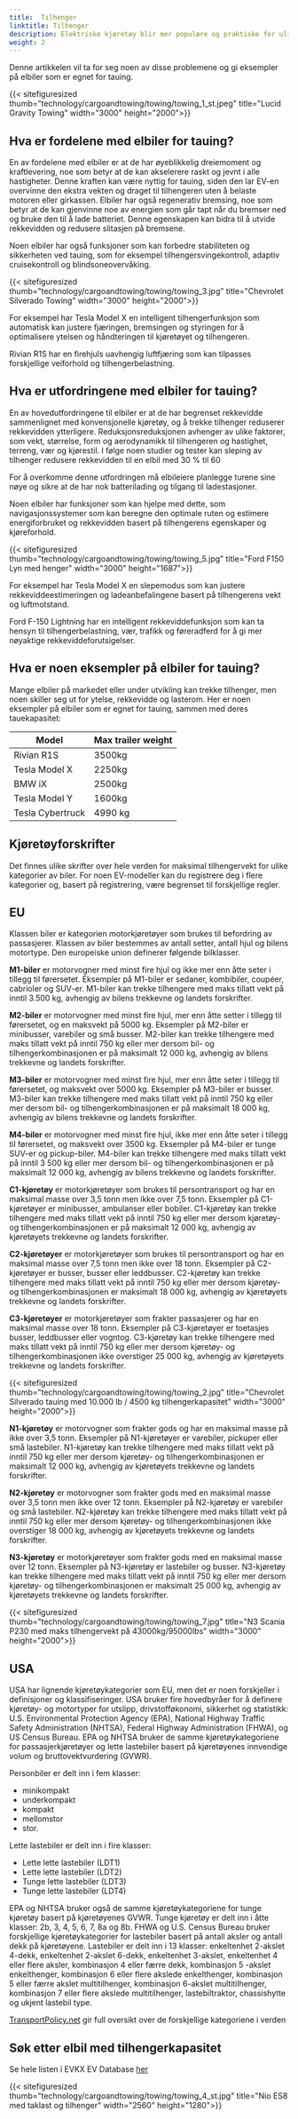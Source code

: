 ```yaml
---
title:  Tilhenger
linktitle: Tilhenger
description: Elektriske kjøretøy blir mer populære og praktiske for ulike formål, inkludert tauing. Imidlertid kan mange mennesker ha spørsmål eller bekymringer om elbilers ytelse og rekkevidde når de trekker tilhenger.
weight: 2
---
```

<!-- markdownlint-disable MD033 -->
Denne artikkelen vil ta for seg noen av disse problemene og gi eksempler på elbiler som er egnet for tauing.

{{< sitefiguresized thumb="technology/cargoandtowing/towing/towing_1_st.jpeg" title="Lucid Gravity Towing" width="3000" height="2000">}}

## Hva er fordelene med elbiler for tauing?

En av fordelene med elbiler er at de har øyeblikkelig dreiemoment og kraftlevering, noe som betyr at de kan akselerere raskt og jevnt i alle hastigheter. Denne kraften kan være nyttig for tauing, siden den lar EV-en overvinne den ekstra vekten og draget til tilhengeren uten å belaste motoren eller girkassen. Elbiler har også regenerativ bremsing, noe som betyr at de kan gjenvinne noe av energien som går tapt når du bremser ned og bruke den til å lade batteriet. Denne egenskapen kan bidra til å utvide rekkevidden og redusere slitasjen på bremsene.

Noen elbiler har også funksjoner som kan forbedre stabiliteten og sikkerheten ved tauing, som for eksempel tilhengersvingekontroll, adaptiv cruisekontroll og blindsoneovervåking.

{{< sitefiguresized thumb="technology/cargoandtowing/towing/towing_3.jpg" title="Chevrolet Silverado Towing" width="3000" height="2000">}}

For eksempel har Tesla Model X en intelligent tilhengerfunksjon som automatisk kan justere fjæringen, bremsingen og styringen for å optimalisere ytelsen og håndteringen til kjøretøyet og tilhengeren.

Rivian R1S har en firehjuls uavhengig luftfjæring som kan tilpasses forskjellige veiforhold og tilhengerbelastning.

## Hva er utfordringene med elbiler for tauing?

En av hovedutfordringene til elbiler er at de har begrenset rekkevidde sammenlignet med konvensjonelle kjøretøy, og å trekke tilhenger reduserer rekkevidden ytterligere. Reduksjonsreduksjonen avhenger av ulike faktorer, som vekt, størrelse, form og aerodynamikk til tilhengeren og hastighet, terreng, vær og kjørestil. I følge noen studier og tester kan sleping av tilhenger redusere rekkevidden til en elbil med 30 % til 60

For å overkomme denne utfordringen må elbileiere planlegge turene sine nøye og sikre at de har nok batterilading og tilgang til ladestasjoner.

Noen elbiler har funksjoner som kan hjelpe med dette, som navigasjonssystemer som kan beregne den optimale ruten og estimere energiforbruket og rekkevidden basert på tilhengerens egenskaper og kjøreforhold.

{{< sitefiguresized thumb="technology/cargoandtowing/towing/towing_5.jpg" title="Ford F150 Lyn med henger" width="3000" height="1687">}}

For eksempel har Tesla Model X en slepemodus som kan justere rekkeviddeestimeringen og ladeanbefalingene basert på tilhengerens vekt og luftmotstand.

Ford F-150 Lightning har en intelligent rekkeviddefunksjon som kan ta hensyn til tilhengerbelastning, vær, trafikk og føreradferd for å gi mer nøyaktige rekkeviddeforutsigelser.

## Hva er noen eksempler på elbiler for tauing?

Mange elbiler på markedet eller under utvikling kan trekke tilhenger, men noen skiller seg ut for ytelse, rekkevidde og lasterom. Her er noen eksempler på elbiler som er egnet for tauing, sammen med deres tauekapasitet:

<table class="table table-striped">
    <thead>
        <tr>
            <th>
                Model
            </th>
            <th>
                Max trailer weight
            </th>
        </tr>
    </thead>
    <tbody>
        <tr>
            <td>
                Rivian R1S
            </td>
            <td>
                3500kg
            </td>
        </tr>
        <tr>
            <td>
                Tesla Model X
            </td>
            <td>
                2250kg
            </td>
        </tr>
        <tr>
            <td>
                BMW iX
            </td>
            <td>
                2500kg
            </td>
        </tr>
        <tr>
            <td>
                Tesla Model Y
            </td>
            <td>
                1600kg
            </td>
        </tr>
        <tr>
            <td>
                Tesla Cybertruck
            </td>
            <td>
                4990 kg
            </td>
        </tr>
    </tbody>
</table>


## Kjøretøyforskrifter

Det finnes ulike skrifter over hele verden for maksimal tilhengervekt for ulike kategorier av biler. For noen EV-modeller kan du registrere deg i flere kategorier og, basert på registrering, være begrenset til forskjellige regler.

## EU

Klassen biler er kategorien motorkjøretøyer som brukes til befordring av passasjerer. Klassen av biler bestemmes av antall setter, antall hjul og bilens motortype. Den europeiske union definerer følgende bilklasser.

**M1-biler** er motorvogner med minst fire hjul og ikke mer enn åtte seter i tillegg til førersetet. Eksempler på M1-biler er sedaner, kombibiler, coupéer, cabrioler og SUV-er. M1-biler kan trekke tilhengere med maks tillatt vekt på inntil 3.500 kg, avhengig av bilens trekkevne og landets forskrifter.

**M2-biler** er motorvogner med minst fire hjul, mer enn åtte setter i tillegg til førersetet, og en maksvekt på 5000 kg. Eksempler på M2-biler er minibusser, varebiler og små busser. M2-biler kan trekke tilhengere med maks tillatt vekt på inntil 750 kg eller mer dersom bil- og tilhengerkombinasjonen er på maksimalt 12 000 kg, avhengig av bilens trekkevne og landets forskrifter.

**M3-biler** er motorvogner med minst fire hjul, mer enn åtte seter i tillegg til førersetet, og maksvekt over 5000 kg. Eksempler på M3-biler er busser. M3-biler kan trekke tilhengere med maks tillatt vekt på inntil 750 kg eller mer dersom bil- og tilhengerkombinasjonen er på maksimalt 18 000 kg, avhengig av bilens trekkevne og landets forskrifter.

**M4-biler** er motorvogner med minst fire hjul, ikke mer enn åtte seter i tillegg til førersetet, og maksvekt over 3500 kg. Eksempler på M4-biler er tunge SUV-er og pickup-biler. M4-biler kan trekke tilhengere med maks tillatt vekt på inntil 3 500 kg eller mer dersom bil- og tilhengerkombinasjonen er på maksimalt 12 000 kg, avhengig av bilens trekkevne og landets forskrifter.

**C1-kjøretøy** er motorkjøretøyer som brukes til persontransport og har en maksimal masse over 3,5 tonn men ikke over 7,5 tonn. Eksempler på C1-kjøretøyer er minibusser, ambulanser eller bobiler. C1-kjøretøy kan trekke tilhengere med maks tillatt vekt på inntil 750 kg eller mer dersom kjøretøy- og tilhengerkombinasjonen er på maksimalt 12 000 kg, avhengig av kjøretøyets trekkevne og landets forskrifter.

**C2-kjøretøyer** er motorkjøretøyer som brukes til persontransport og har en maksimal masse over 7,5 tonn men ikke over 18 tonn. Eksempler på C2-kjøretøyer er busser, busser eller leddbusser. C2-kjøretøy kan trekke tilhengere med maks tillatt vekt på inntil 750 kg eller mer dersom kjøretøy- og tilhengerkombinasjonen er maksimalt 18 000 kg, avhengig av kjøretøyets trekkevne og landets forskrifter.

**C3-kjøretøyer** er motorkjøretøyer som frakter passasjerer og har en maksimal masse over 18 tonn. Eksempler på C3-kjøretøyer er toetasjes busser, leddbusser eller vogntog. C3-kjøretøy kan trekke tilhengere med maks tillatt vekt på inntil 750 kg eller mer dersom kjøretøy- og tilhengerkombinasjonen ikke overstiger 25 000 kg, avhengig av kjøretøyets trekkevne og landets forskrifter.

{{< sitefiguresized thumb="technology/cargoandtowing/towing/towing_2.jpg" title="Chevrolet Silverado tauing med 10.000 lb / 4500 kg tilhengerkapasitet" width="3000" height="2000">}}

**N1-kjøretøy** er motorvogner som frakter gods og har en maksimal masse på ikke over 3,5 tonn. Eksempler på N1-kjøretøyer er varebiler, pickuper eller små lastebiler. N1-kjøretøy kan trekke tilhengere med maks tillatt vekt på inntil 750 kg eller mer dersom kjøretøy- og tilhengerkombinasjonen er maksimalt 12 000 kg, avhengig av kjøretøyets trekkevne og landets forskrifter.

**N2-kjøretøy** er motorvogner som frakter gods med en maksimal masse over 3,5 tonn men ikke over 12 tonn. Eksempler på N2-kjøretøy er varebiler og små lastebiler. N2-kjøretøy kan trekke tilhengere med maks tillatt vekt på inntil 750 kg eller mer dersom kjøretøy- og tilhengerkombinasjonen ikke overstiger 18 000 kg, avhengig av kjøretøyets trekkevne og landets forskrifter.

**N3-kjøretøy** er motorkjøretøyer som frakter gods med en maksimal masse over 12 tonn. Eksempler på N3-kjøretøy er lastebiler og busser. N3-kjøretøy kan trekke tilhengere med maks tillatt vekt på inntil 750 kg eller mer dersom kjøretøy- og tilhengerkombinasjonen er maksimalt 25 000 kg, avhengig av kjøretøyets trekkevne og landets forskrifter.

{{< sitefiguresized thumb="technology/cargoandtowing/towing/towing_7.jpg" title="N3 Scania P230 med maks tilhengervekt på 43000kg/95000lbs" width="3000" height="2000">}}
## USA

USA har lignende kjøretøykategorier som EU, men det er noen forskjeller i definisjoner og klassifiseringer. USA bruker fire hovedbyråer for å definere kjøretøy- og motortyper for utslipp, drivstofføkonomi, sikkerhet og statistikk: U.S. Environmental Protection Agency (EPA), National Highway Traffic Safety Administration (NHTSA), Federal Highway Administration (FHWA), og US Census Bureau.
EPA og NHTSA bruker de samme kjøretøykategoriene for passasjerkjøretøyer og lette lastebiler basert på kjøretøyenes innvendige volum og bruttovektvurdering (GVWR).

Personbiler er delt inn i fem klasser:

- minikompakt
- underkompakt
- kompakt
- mellomstor
- stor.

Lette lastebiler er delt inn i fire klasser:

- Lette lette lastebiler (LDT1)
- Lette lette lastebiler (LDT2)
- Tunge lette lastebiler (LDT3)
- Tunge lette lastebiler (LDT4)

EPA og NHTSA bruker også de samme kjøretøykategoriene for tunge kjøretøy basert på kjøretøyenes GVWR. Tunge kjøretøy er delt inn i åtte klasser: 2b, 3, 4, 5, 6, 7, 8a og 8b.
FHWA og U.S. Census Bureau bruker forskjellige kjøretøykategorier for lastebiler basert på antall aksler og antall dekk på kjøretøyene. Lastebiler er delt inn i 13 klasser: enkeltenhet 2-akslet 4-dekk, enkeltenhet 2-akslet 6-dekk, enkeltenhet 3-akslet, enkeltenhet 4 eller flere aksler, kombinasjon 4 eller færre dekk, kombinasjon 5 -akslet enkelthenger, kombinasjon 6 eller flere akslede enkelthenger, kombinasjon 5 eller færre akslet multitilhenger, kombinasjon 6-akslet multitilhenger, kombinasjon 7 eller flere akslede multitilhenger, lastebiltraktor, chassishytte og ukjent lastebil type.

<a href="https://www.transportpolicy.net/">TransportPolicy.net</a> gir full oversikt over de forskjellige kategoriene i verden

## Søk etter elbil med tilhengerkapasitet

Se hele listen i EVKX EV Database [her](../../../evsearch/?sortOrder=MaxTrailerSizeDesc)

{{< sitefiguresized thumb="technology/cargoandtowing/towing/towing_4_st.jpg" title="Nio ES8 med taklast og tilhenger" width="2560" height="1280">}}